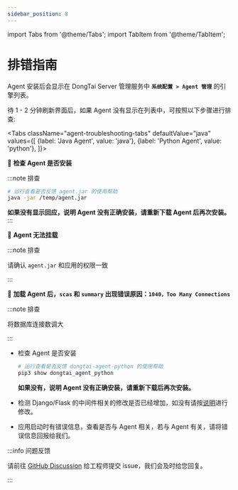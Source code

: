 ```yaml
---
sidebar_position: 8
---
```


import Tabs from '@theme/Tabs';
import TabItem from '@theme/TabItem';

# 排错指南

Agent 安装后会显示在 DongTai Server 管理服务中 **`系统配置 > Agent 管理`** 的引擎列表。

待 1 - 2 分钟刷新界面后，如果 Agent 没有显示在列表中，可按照以下步骤进行排查:

<Tabs
className="agent-troubleshooting-tabs"
defaultValue="java"
values={[
{label: 'Java Agent', value: 'java'},
{label: 'Python Agent', value: 'python'},
]}>

<TabItem value="java">

🚩 **检查 Agent 是否安装**

:::note 排查
```bash
# 运行查看是否反馈 agent.jar 的使用帮助
java -jar /temp/agent.jar
```

**如果没有显示回应，说明 Agent 没有正确安装，请重新下载 Agent 后再次安装。**
:::

🚩 **Agent 无法挂载**

:::note 排查

请确认 `agent.jar` 和应用的权限一致

:::

🚩 **加载 Agent 后，`scas` 和 `summary` 出现错误原因：`1040，Too Many Connections`**

:::note 排查

将数据库连接数调大

:::

</TabItem>
<TabItem value="python">

* 检查 Agent 是否安装

	```bash
	# 运行查看是否反馈 dongtai-agent-python 的使用帮助
	pip3 show dongtai_agent_python
	```

	**如果没有，说明 Agent 没有正确安装，请重新下载后再次安装。**

* 检测 Django/Flask 的中间件相关的修改是否已经增加，如没有请按[说明](install-python-agent#项目配置)进行修改。

* 应用启动时有错误信息，查看是否与 Agent 相关，若与 Agent 有关，请将错误信息回报给我们。

</TabItem>
</Tabs>

:::info 问题反馈

请前往 [GitHub Discussion](https://github.com/HXSecurity/DongTai/discussions/) 给工程师提交 issue，我们会及时给您回复。

:::
